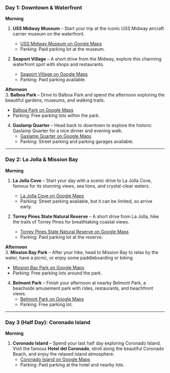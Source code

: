 ### **Day 1: Downtown & Waterfront**

**Morning**

1. **USS Midway Museum** – Start your trip at the iconic USS Midway aircraft carrier museum on the waterfront.

   - [USS Midway Museum on Google Maps](https://goo.gl/maps/kUyVvj45pMcVqA5GA)
   - Parking: Paid parking lot at the museum.

2. **Seaport Village** – A short drive from the Midway, explore this charming waterfront spot with shops and restaurants.
   - [Seaport Village on Google Maps](https://goo.gl/maps/PKGdfFXXom52)
   - Parking: Paid parking available.

**Afternoon**  
3. **Balboa Park** – Drive to Balboa Park and spend the afternoon exploring the beautiful gardens, museums, and walking trails.

- [Balboa Park on Google Maps](https://goo.gl/maps/VQG1W2v3qPLXJjaE9)
- Parking: Free parking lots within the park.

4. **Gaslamp Quarter** – Head back to downtown to explore the historic Gaslamp Quarter for a nice dinner and evening walk.
   - [Gaslamp Quarter on Google Maps](https://goo.gl/maps/gFMHrATAsZ62)
   - Parking: Street parking and parking garages available.

---

### **Day 2: La Jolla & Mission Bay**

**Morning**

1. **La Jolla Cove** – Start your day with a scenic drive to La Jolla Cove, famous for its stunning views, sea lions, and crystal-clear waters.

   - [La Jolla Cove on Google Maps](https://goo.gl/maps/3G8dxjHpxmH2)
   - Parking: Street parking available, but it can be limited, so arrive early.

2. **Torrey Pines State Natural Reserve** – A short drive from La Jolla, hike the trails of Torrey Pines for breathtaking coastal views.
   - [Torrey Pines State Natural Reserve on Google Maps](https://goo.gl/maps/mctvgCxR4M42)
   - Parking: Paid parking lot at the reserve.

**Afternoon**  
3. **Mission Bay Park** – After your hike, head to Mission Bay to relax by the water, have a picnic, or enjoy some paddleboarding or biking.

- [Mission Bay Park on Google Maps](https://goo.gl/maps/PcBUtNHTtqR2)
- Parking: Free parking lots around the park.

4. **Belmont Park** – Finish your afternoon at nearby Belmont Park, a beachside amusement park with rides, restaurants, and beachfront views.
   - [Belmont Park on Google Maps](https://goo.gl/maps/QEVpWc8TfGF2)
   - Parking: Free parking lot.

---

### **Day 3 (Half Day): Coronado Island**

**Morning**

1. **Coronado Island** – Spend your last half day exploring Coronado Island. Visit the famous **Hotel del Coronado**, stroll along the beautiful Coronado Beach, and enjoy the relaxed island atmosphere.
   - [Coronado Island on Google Maps](https://goo.gl/maps/xjhoYjJxzwr)
   - Parking: Paid parking at the hotel and nearby lots.
